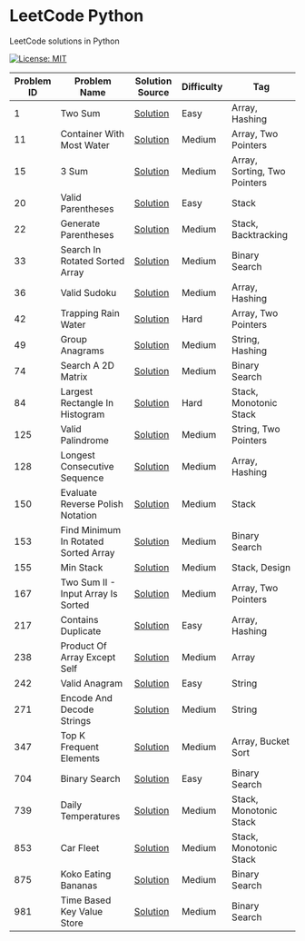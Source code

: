 # LeetCode Python

LeetCode solutions in Python

[![License: MIT](https://img.shields.io/badge/License-MIT-yellow.svg)](https://github.com/anirudhology/leetcode-python/blob/main/LICENSE)

| Problem ID | Problem Name                         | Solution Source                                                            | Difficulty | Tag                          |
|------------|--------------------------------------|----------------------------------------------------------------------------|------------|------------------------------|
| 1          | Two Sum                              | [Solution](problems/array/two_sum.py)                                      | Easy       | Array, Hashing               |
| 11         | Container With Most Water            | [Solution](problems/array/container_with_most_water.py)                    | Medium     | Array, Two Pointers          |
| 15         | 3 Sum                                | [Solution](problems/array/three_sum.py)                                    | Medium     | Array, Sorting, Two Pointers |
| 20         | Valid Parentheses                    | [Solution](problems/stack/valid_parentheses.py)                            | Easy       | Stack                        |
| 22         | Generate Parentheses                 | [Solution](problems/stack/generate_parentheses.py)                         | Medium     | Stack, Backtracking          |
| 33         | Search In Rotated Sorted Array       | [Solution](problems/binary_search/search_in_rotated_sorted_array.py)       | Medium     | Binary Search                |
| 36         | Valid Sudoku                         | [Solution](problems/array/valid_sudoku.py)                                 | Medium     | Array, Hashing               |
| 42         | Trapping Rain Water                  | [Solution](problems/array/trapping_rain_water.py)                          | Hard       | Array, Two Pointers          |
| 49         | Group Anagrams                       | [Solution](problems/string/group_anagrams.py)                              | Medium     | String, Hashing              |
| 74         | Search A 2D Matrix                   | [Solution](problems/binary_search/search_a_2d_matrix.py)                   | Medium     | Binary Search                |
| 84         | Largest Rectangle In Histogram       | [Solution](problems/stack/largest_rectangle_in_histogram.py)               | Hard       | Stack, Monotonic Stack       |
| 125        | Valid Palindrome                     | [Solution](problems/string/valid_palindrome.py)                            | Medium     | String, Two Pointers         |
| 128        | Longest Consecutive Sequence         | [Solution](problems/array/longest_consecutive_sequence.py)                 | Medium     | Array, Hashing               |
| 150        | Evaluate Reverse Polish Notation     | [Solution](problems/stack/evaluate_reverse_polish_notation.py)             | Medium     | Stack                        |
| 153        | Find Minimum In Rotated Sorted Array | [Solution](problems/binary_search/find_minimum_in_rotated_sorted_array.py) | Medium     | Binary Search                |
| 155        | Min Stack                            | [Solution](problems/stack/min_stack.py)                                    | Medium     | Stack, Design                |
| 167        | Two Sum II - Input Array Is Sorted   | [Solution](problems/array/two_sum_ii_input_array_is_sorted.py)             | Medium     | Array, Two Pointers          |
| 217        | Contains Duplicate                   | [Solution](problems/array/contains_duplicate.py)                           | Easy       | Array, Hashing               |
| 238        | Product Of Array Except Self         | [Solution](problems/array/product_of_array_except_self.py)                 | Medium     | Array                        |
| 242        | Valid Anagram                        | [Solution](problems/string/valid_anagram.py)                               | Easy       | String                       |
| 271        | Encode And Decode Strings            | [Solution](problems/string/encode_and_decode_strings.py)                   | Medium     | String                       |
| 347        | Top K Frequent Elements              | [Solution](problems/array/top_k_frequent_elements.py)                      | Medium     | Array, Bucket Sort           |
| 704        | Binary Search                        | [Solution](problems/binary_search/binary_search.py)                        | Easy       | Binary Search                |
| 739        | Daily Temperatures                   | [Solution](problems/stack/daily_temperatures.py)                           | Medium     | Stack, Monotonic Stack       |
| 853        | Car Fleet                            | [Solution](problems/stack/car_fleet.py)                                    | Medium     | Stack, Monotonic Stack       |
| 875        | Koko Eating Bananas                  | [Solution](problems/binary_search/koko_eating_bananas.py)                  | Medium     | Binary Search                |
| 981        | Time Based Key Value Store           | [Solution](problems/binary_search/time_based_key_value_store.py)           | Medium     | Binary Search                |